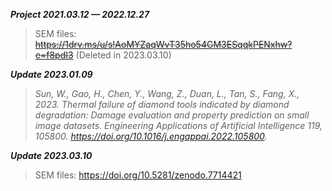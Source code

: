 ***Project 2021.03.12 — 2022.12.27***

> SEM files: ~~https://1drv.ms/u/s!AoMYZaqWvT35ho54GM3ESqqkPENxhw?e=f8pdI3~~ (Deleted in 2023.03.10)

***Update 2023.01.09***

> *Sun, W., Gao, H., Chen, Y., Wang, Z., Duan, L., Tan, S., Fang, X., 2023. Thermal failure of diamond tools indicated by diamond degradation: Damage evaluation and property prediction on small image datasets. Engineering Applications of Artificial Intelligence 119, 105800. https://doi.org/10.1016/j.engappai.2022.105800.*

***Update 2023.03.10***

> SEM files: https://doi.org/10.5281/zenodo.7714421
